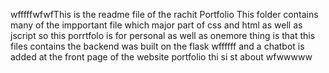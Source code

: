 wfffffwfwfThis is the readme file of the rachit Portfolio
This folder contains many of the impportant file which major part of css and html as well as jscript
so this porrtfolo is for personal as well as onemore thing is that this files contains 
the backend was built on the flask wffffff
and a chatbot is added at the front page of the website portfolio 
thi si st about 
wfwwwww
